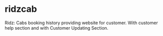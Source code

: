 # ridzcab
Ridz: Cabs booking history providing website for customer. With customer help section and with Customer Updating Section.
